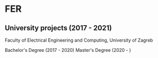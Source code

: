 # FER
University projects (2017 - 2021)
------------------------------------
Faculty of Electrical Engineering and Computing, University of Zagreb

Bachelor's Degree (2017 - 2020)
Master's Degree (2020 - )
